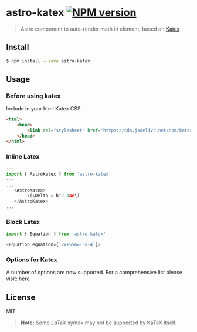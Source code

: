 # astro-katex [![NPM version][npm-image]][npm-url]

> Astro component to auto-render math in element, based on [Katex](https://github.com/KaTeX/KaTeX)

## Install

```sh
$ npm install --save astro-katex
```

## Usage

### Before using katex

Include in your html Katex CSS

```html
<html>
    <head>
        <link rel="stylesheet" href="https://cdn.jsdelivr.net/npm/katex@0.15.3/dist/katex.min.css" integrity="sha384-KiWOvVjnN8qwAZbuQyWDIbfCLFhLXNETzBQjA/92pIowpC0d2O3nppDGQVgwd2nB" crossorigin="anonymous">
    </head>
</html>
```

### Inline Latex

```js
---
import { AstroKatex } from 'astro-katex'
---
...
   <AstroKatex>
        \(\Delta = b^2-4ac\)
   </AstroKatex>
...
```

### Block Latex

```js
import { Equation } from 'astro-katex'

<Equation equation={`2x+556=-3x-4`}>

```

### Options for Katex

A number of options are now supported. For a comprehensive list please visit: [here](https://katex.org/docs/supported.html)

## License

MIT

> **Note:** Some *LaTeX* syntax may not be supported by KaTeX itself.

[npm-image]: https://badge.fury.io/js/astro-katex.svg
[npm-url]: https://npmjs.org/package/astro-katex

